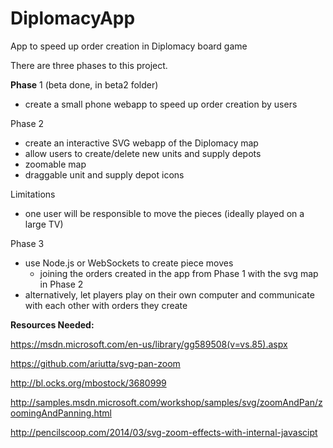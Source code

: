 # DiplomacyApp
App to speed up order creation in Diplomacy board game

There are three phases to this project.

**Phase** 1 (beta done, in beta2 folder)
- create a small phone webapp to speed up order creation by users

Phase 2 
- create an interactive SVG webapp of the Diplomacy map 
- allow users to create/delete new units and supply depots
- zoomable map
- draggable unit and supply depot icons

Limitations
- one user will be responsible to move the pieces (ideally played on a large TV)

Phase 3 
- use Node.js or WebSockets to create piece moves
  - joining the orders created in the app from Phase 1 with the svg map in Phase 2
- alternatively, let players play on their own computer and communicate with each other with orders they create


**Resources Needed:**

https://msdn.microsoft.com/en-us/library/gg589508(v=vs.85).aspx

https://github.com/ariutta/svg-pan-zoom

http://bl.ocks.org/mbostock/3680999

http://samples.msdn.microsoft.com/workshop/samples/svg/zoomAndPan/zoomingAndPanning.html

http://pencilscoop.com/2014/03/svg-zoom-effects-with-internal-javascipt


